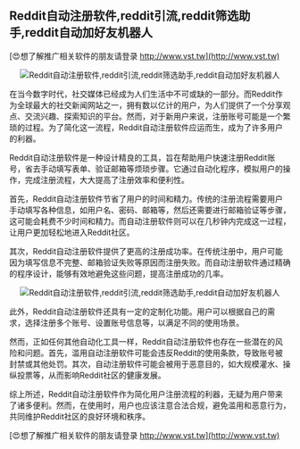 ## **Reddit自动注册软件,reddit引流,reddit筛选助手,reddit自动加好友机器人**

[😍想了解推广相关软件的朋友请登录 http://www.vst.tw](http://www.vst.tw)

 <center><img src="https://vst.tw/MP4/tuiguang/png/8.png" alt="Reddit自动注册软件,reddit引流,reddit筛选助手,reddit自动加好友机器人"></center>

在当今数字时代，社交媒体已经成为人们生活中不可或缺的一部分。而Reddit作为全球最大的社交新闻网站之一，拥有数以亿计的用户，为人们提供了一个分享观点、交流兴趣、探索知识的平台。然而，对于新用户来说，注册账号可能是一个繁琐的过程。为了简化这一流程，Reddit自动注册软件应运而生，成为了许多用户的利器。

Reddit自动注册软件是一种设计精良的工具，旨在帮助用户快速注册Reddit账号，省去手动填写表单、验证邮箱等烦琐步骤。它通过自动化程序，模拟用户的操作，完成注册流程，大大提高了注册效率和便利性。

首先，Reddit自动注册软件节省了用户的时间和精力。传统的注册流程需要用户手动填写各种信息，如用户名、密码、邮箱等，然后还需要进行邮箱验证等步骤，这可能会耗费不少时间和精力。而自动注册软件则可以在几秒钟内完成这一过程，让用户更加轻松地进入Reddit社区。

其次，Reddit自动注册软件提供了更高的注册成功率。在传统注册中，用户可能因为填写信息不完整、邮箱验证失败等原因而注册失败。而自动注册软件通过精确的程序设计，能够有效地避免这些问题，提高注册成功的几率。

 <center><img src="https://vst.tw/MP4/tuiguang/png/6.png" alt="Reddit自动注册软件,reddit引流,reddit筛选助手,reddit自动加好友机器人"></center>

此外，Reddit自动注册软件还具有一定的定制化功能。用户可以根据自己的需求，选择注册多个账号、设置账号信息等，以满足不同的使用场景。

然而，正如任何其他自动化工具一样，Reddit自动注册软件也存在一些潜在的风险和问题。首先，滥用自动注册软件可能会违反Reddit的使用条款，导致账号被封禁或其他处罚。其次，自动注册软件可能会被用于恶意目的，如大规模灌水、操纵投票等，从而影响Reddit社区的健康发展。

综上所述，Reddit自动注册软件作为简化用户注册流程的利器，无疑为用户带来了诸多便利。然而，在使用时，用户也应该注意合法合规，避免滥用和恶意行为，共同维护Reddit社区的良好环境和秩序。

[😍想了解推广相关软件的朋友请登录 http://www.vst.tw](http://www.vst.tw)




